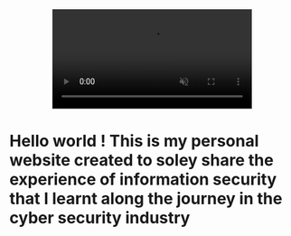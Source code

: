 
<html>
<head>
  <link width="16" rel="icon" type="image/x-icon" href="https://user-images.githubusercontent.com/78603128/173075975-97bd5378-63f5-4c65-a48d-5bac501c67cf.png">
</head>
<body>
<center>
<video width="70%" controls autoplay muted loop>
  <source src="https://user-images.githubusercontent.com/78603128/170877724-332269f6-0f7d-4ea0-a723-8ba7e1c3a7ac.mp4" type="video/mp4" />
</video>
</center>
<h1>Hello world ! This is my personal website created to soley share the experience of information security that I learnt along the journey in the cyber security industry</h1>


</body>
</html>

